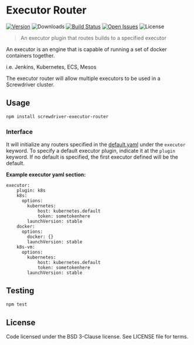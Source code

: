 # Executor Router
[![Version][npm-image]][npm-url] ![Downloads][downloads-image] [![Build Status][status-image]][status-url] [![Open Issues][issues-image]][issues-url] ![License][license-image]

> An executor plugin that routes builds to a specified executor

An executor is an engine that is capable of running a set of docker containers together.

i.e. Jenkins, Kubernetes, ECS, Mesos

The executor router will allow multiple executors to be used in a Screwdriver cluster.

## Usage

```bash
npm install screwdriver-executor-router
```

### Interface

It will initialize any routers specified in the [default.yaml](https://github.com/screwdriver-cd/screwdriver/blob/master/config/default.yaml#L89-L119) under the `executor` keyword. To specify a default executor plugin, indicate it at the `plugin` keyword. If no default is specified, the first executor defined will be the default.

**Example executor yaml section:**
```
executor:
    plugin: k8s
    k8s:
      options:
        kubernetes:
            host: kubernetes.default
            token: sometokenhere
        launchVersion: stable
    docker:
      options:
        docker: {}
        launchVersion: stable
    k8s-vm:
      options:
        kubernetes:
            host: kubernetes.default
            token: sometokenhere
        launchVersion: stable
```

## Testing

```bash
npm test
```

## License

Code licensed under the BSD 3-Clause license. See LICENSE file for terms.

[npm-image]: https://img.shields.io/npm/v/screwdriver-executor-router.svg
[npm-url]: https://npmjs.org/package/screwdriver-executor-router
[downloads-image]: https://img.shields.io/npm/dt/screwdriver-executor-router.svg
[license-image]: https://img.shields.io/npm/l/screwdriver-executor-router.svg
[issues-image]: https://img.shields.io/github/issues/screwdriver-cd/executor-router.svg
[issues-url]: https://github.com/screwdriver-cd/executor-router/issues
[status-image]: https://cd.screwdriver.cd/pipelines/202/badge
[status-url]: https://cd.screwdriver.cd/pipelines/202
